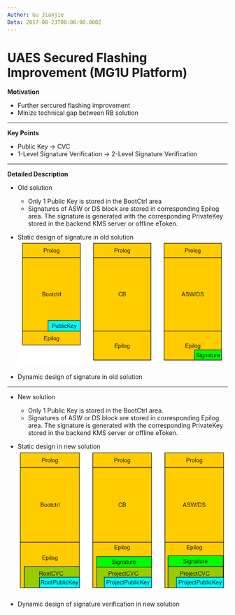 ```yaml
---
Author: Gu Jianjie
Data: 2017-08-23T00:00:00.000Z
---
```


# UAES Secured Flashing Improvement \(MG1U Platform\)

**Motivation**

* Further sercured flashing improvement 
* Minize technical gap between RB solution

---

**Key Points**

* Public Key -&gt; CVC
* 1-Level Signature Verification -&gt; 2-Level Signature Verification

---

**Detailed Description**

* Old solution

  * Only 1 Public Key is stored in the BootCtrl area
  * Signatures of ASW or DS block are stored in corresponding Epilog area. The signature is generated with the corresponding PrivateKey stored in the backend KMS server or offline eToken.


* Static design of signature in old solution
![](/assets/old_static.png)


* Dynamic design of signature in old solution

---

* New solution
  * Only 1 Public Key is stored in the BootCtrl area.
  * Signatures of ASW or DS block are stored in corresponding Epilog area. The signature is generated with the corresponding PrivateKey stored in the backend KMS server or offline eToken.


* Static design in new solution
![](/assets/new_static.png)


* Dynamic design of signature verification in new solution



